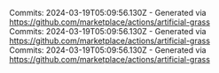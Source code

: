 Commits: 2024-03-19T05:09:56.130Z - Generated via https://github.com/marketplace/actions/artificial-grass
<br>
Commits: 2024-03-19T05:09:56.130Z - Generated via https://github.com/marketplace/actions/artificial-grass
<br>
Commits: 2024-03-19T05:09:56.130Z - Generated via https://github.com/marketplace/actions/artificial-grass
<br>
